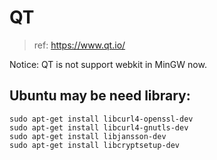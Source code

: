# QT
> ref: https://www.qt.io/

Notice:
QT is not support webkit in MinGW now.

## Ubuntu may be need library:
```
sudo apt-get install libcurl4-openssl-dev
sudo apt-get install libcurl4-gnutls-dev
sudo apt-get install libjansson-dev
sudo apt-get install libcryptsetup-dev
```


